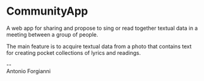 # CommunityApp
<p>A web app for sharing and propose to sing or read together textual data in a meeting between a group of people.</p>

<p>The main feature is to acquire textual data from a photo that contains text for creating pocket collections of lyrics and readings.</p>

--<br>
Antonio Forgianni
